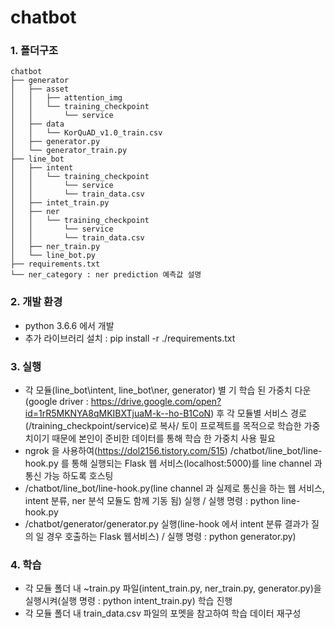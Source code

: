 # chatbot  
### 1. 폴더구조  

    chatbot
    ├── generator
    │   ├── asset
    │   │   ├── attention_img
    │   │   └── training_checkpoint
    │   │       └── service
    │   ├── data
    │   │   └── KorQuAD_v1.0_train.csv
    │   ├── generator.py
    │   └── generator_train.py
    ├── line_bot
    │   ├── intent
    │   │   └── training_checkpoint
    │   │       └── service
    │   │       └── train_data.csv
    │   ├── intet_train.py
    │   ├── ner
    │   │   └── training_checkpoint
    │   │       └── service
    │   │       └── train_data.csv
    │   ├── ner_train.py
    │   └── line_bot.py
    ├── requirements.txt
    └── ner_category : ner prediction 예측값 설명
        
### 2. 개발 환경  
- python 3.6.6 에서 개발  
- 추가 라이브러리 설치 : pip install -r ./requirements.txt  

### 3. 실행  
- 각 모듈(line_bot\intent, line_bot\ner, generator) 별 기 학습 된 가중치 다운(google driver : https://drive.google.com/open?id=1rR5MKNYA8qMKIBXTjuaM-k--ho-B1CoN) 후 각 모듈별 서비스 경로(/training_checkpoint/service)로 복사/ 토이 프로젝트를 목적으로 학습한 가중치이기 때문에 본인이 준비한 데이터를 통해 학습 한 가중치 사용 필요  
- ngrok 을 사용하여(https://dol2156.tistory.com/515) /chatbot/line_bot/line-hook.py 를 통해 실행되는 Flask 웹 서비스(localhost:5000)를 line channel 과 통신 가능 하도록 호스팅  
- /chatbot/line_bot/line-hook.py(line channel 과 실제로 통신을 하는 웹 서비스, intent 분류, ner 분석 모듈도 함께 기동 됨) 실행 / 실행 명령 : python line-hook.py  
- /chatbot/generator/generator.py 실행(line-hook 에서 intent 분류 결과가 질의 일 경우 호출하는 Flask 웹서비스) / 실행 명령 :  python generator.py)  


### 4. 학습  
- 각 모듈 폴더 내 ~train.py 파일(intent_train.py, ner_train.py, generator.py)을 실행시켜(실행 명령 : python intent_train.py) 학습 진행  
- 각 모듈 폴더 내 train_data.csv 파일의 포멧을 참고하여 학습 데이터 재구성  
